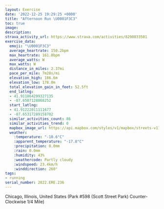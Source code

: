 ```yaml
---
layout: Exercise
date: '2022-12-25 19:29:25 +0000'
title: "Afternoon Run \U0001F3C3"
toc: true
image:
description:
strava_activity_url: https://www.strava.com/activities/8290833501
exercise_data:
  emoji: "\U0001F3C3"
  average_heartrate: 150.2bpm
  max_heartrate: 161.0bpm
  average_watts: W
  max_watts: W
  distance_in_miles: 2.37mi
  pace_per_mile: 7m28s/mi
  elevation_high: 186.6m
  elevation_low: 178.0m
  total_elevation_gain_in_feet: 52.5ft
  end_latlng:
  - 41.911864299327135
  - -87.6507128868252
  start_latlng:
  - 41.91222011111677
  - -87.65317289158702
  similar_activities_count: 86
  similar_activities_trend: 0
  mapbox_image_url: https://api.mapbox.com/styles/v1/mapbox/streets-v11/static/path-5+787af2-1.0(g%7Bx~Fzl~uOCsBEe%40IWZ_%40dBeCBMFk%40DO%3FmB%40GFC%40KE%7BA%40e%40LHZAFEEQQ%5DNg%40%40UGu%40EeJDkAJ%7D%40CcAMsBCi%40BUFIHATFjAANBDJ%40P%3FfDDrADNDHXPl%40%3F~%40EROJSF_%40%40%5BCc%40CmBKe%40YW_%40EK%3Fw%40HQDKHU%5CEj%40BhCB%5EHRPRLDf%40Bl%40A%60%40KT%5BH%5D%40%5BEwCCYKSIIQIiBHQJKJKTAN%40jD%40NFVRTPHv%40%40f%40CHCRMFGJW%40MBm%40E%7DBGg%40EIQQ%5DKsAFMDONMPEN%3F%7CC%40h%40BJLTPPLDl%40%40%7C%40KJGFKLWDY%3FQCg%40AcBEg%40GMMMKGSE_BJOLU%5CCdBBtAD%60%40RVPJJBzAGPENOL%5BBYEmA%3FqAGc%40MUKGQGu%40Bi%40Ag%40E%5DOkBFI%40MJQFGHBj%40Ad%40Dj%40%3Fh%40F~AC%5EBt%40%3F%7CBAx%40%3Fh%40Dr%40%40pHEd%40Af%40Or%40Cl%40),pin-s-s+e5b22e(-87.6515,41.91172),pin-s-f+89ae00(-87.64926000000001,41.91114999999997)/auto/800x800?access_token=pk.eyJ1Ijoiam9zaGJlY2ttYW4iLCJhIjoiY205eWR2aDd1MWZ6djJrbXc4a3M0bWZleiJ9.XiG9OWkNcZk2QzjJbxLB4A
  weather:
    :temperature: "-10.6°C"
    :apparent_temperature: "-17.8°C"
    :precipitation: 0.0mm
    :rain: 0.0mm
    :humidity: 43%
    :weathercode: Partly cloudy
    :windspeed: 23.4km/h
    :winddirection: 260°
tags:
- running
serial_number: 2022.ERE.236
---
```

Chicago, Illinois, United States (Park #598 (Scott Street Park) Counter-Clockwise 1/4 Mile)
